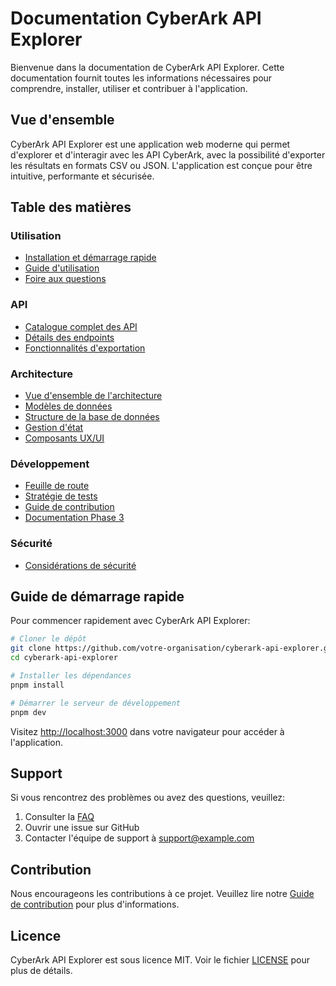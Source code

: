# Documentation CyberArk API Explorer

Bienvenue dans la documentation de CyberArk API Explorer. Cette documentation fournit toutes les informations nécessaires pour comprendre, installer, utiliser et contribuer à l'application.

## Vue d'ensemble

CyberArk API Explorer est une application web moderne qui permet d'explorer et d'interagir avec les API CyberArk, avec la possibilité d'exporter les résultats en formats CSV ou JSON. L'application est conçue pour être intuitive, performante et sécurisée.

## Table des matières

### Utilisation
- [Installation et démarrage rapide](/docs/INSTALLATION.md)
- [Guide d'utilisation](/docs/USAGE.md)
- [Foire aux questions](/docs/FAQ.md)

### API
- [Catalogue complet des API](/docs/api/API.md)
- [Détails des endpoints](/docs/api/ENDPOINTS.md)
- [Fonctionnalités d'exportation](/docs/api/EXPORT_IMPLEMENTATION.md)

### Architecture
- [Vue d'ensemble de l'architecture](/docs/architecture/ARCHITECTURE.md)
- [Modèles de données](/docs/architecture/MODELS.md)
- [Structure de la base de données](/docs/architecture/DATABASE.md)
- [Gestion d'état](/docs/architecture/STATE_MANAGEMENT.md)
- [Composants UX/UI](/docs/architecture/UX_UI_COMPONENTS.md)

### Développement
- [Feuille de route](/docs/development/ROADMAP.md)
- [Stratégie de tests](/docs/development/TESTING.md)
- [Guide de contribution](/docs/CONTRIBUTING.md)
- [Documentation Phase 3](/docs/phase3/README.md)

### Sécurité
- [Considérations de sécurité](/docs/security/SECURITY.md)

## Guide de démarrage rapide

Pour commencer rapidement avec CyberArk API Explorer:

```bash
# Cloner le dépôt
git clone https://github.com/votre-organisation/cyberark-api-explorer.git
cd cyberark-api-explorer

# Installer les dépendances
pnpm install

# Démarrer le serveur de développement
pnpm dev
```

Visitez [http://localhost:3000](http://localhost:3000) dans votre navigateur pour accéder à l'application.

## Support

Si vous rencontrez des problèmes ou avez des questions, veuillez:

1. Consulter la [FAQ](/docs/FAQ.md)
2. Ouvrir une issue sur GitHub
3. Contacter l'équipe de support à support@example.com

## Contribution

Nous encourageons les contributions à ce projet. Veuillez lire notre [Guide de contribution](/docs/CONTRIBUTING.md) pour plus d'informations.

## Licence

CyberArk API Explorer est sous licence MIT. Voir le fichier [LICENSE](LICENSE) pour plus de détails.
